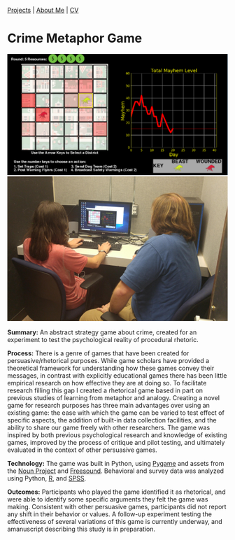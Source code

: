 [Projects](index.html) | [About Me](bio.html) | [CV](CV.html) 

# Crime Metaphor Game

  <div class="project-slideshow">
  
  <div>
  
   <img src="crimegame.png" alt="CMG">
  
  </div>
  
   <div>
  
   <img src="crimegame2.png" >
  
  </div>
  
  </div>

<div markdown="1" >

**Summary:** An abstract strategy game about crime, created for an experiment to test the psychological reality of procedural rhetoric.

**Process:** There is a genre of games that have been created for persuasive/rhetorical purposes. 
While game scholars have provided a theoretical framework for understanding how these games convey their messages,
in contrast with explicitly educational games there has been little empirical research on how effective they are at doing so. 
To facilitate research filling this gap I created a rhetorical game based in part on previous studies of learning from metaphor and analogy.
Creating a novel game for research purposes has three main advantages over using an existing game: the ease with which the game can be
varied to test effect of specific aspects, the addition of built-in data collection facilities, and the ability to share our game 
freely with other researchers. The game was inspired by both previous psychological research and knowledge of existing games, 
improved by the process of critique and pilot testing, and ultimately evaluated in the context of other persuasive games. 

**Technology:** The game was built in Python, using [Pygame](https://www.pygame.org) and assets from the [Noun Project](https://thenounproject.com/) 
and [Freesound](https://freesound.org/). Behavioral and survey data was analyzed using Python, [R](https://www.r-project.org/), and [SPSS](https://www.ibm.com/analytics/spss-statistics-software).

**Outcomes:** Participants who played the game identified it as rhetorical, and were able to identify some specific arguments they felt the game was making. 
Consistent with other persuasive games, participants did not report any shift in their behavior or values. A follow-up experiment
testing the effectiveness of several variations of this game is currently underway, and amanuscript describing this study is in preparation. 

</div>

